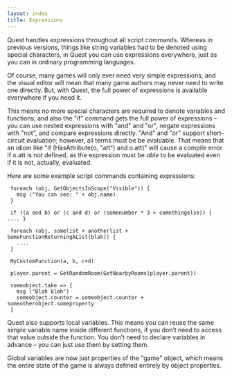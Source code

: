 ```yaml
---
layout: index
title: Expressions
---
```


Quest handles expressions throughout all script commands. Whereas in previous versions, things like string variables had to be denoted using special characters, in Quest you can use expressions everywhere, just as you can in ordinary programming languages.

Of course, many games will only ever need very simple expressions, and the visual editor will mean that many game authors may never need to write one directly. But, with Quest, the full power of expressions is available everywhere if you need it.

This means no more special characters are required to denote variables and functions, and also the "if" command gets the full power of expressions – you can use nested expressions with "and" and "or", negate expressions with "not", and compare expressions directly. "And" and "or" support short-circuit evaluation; however, all terms must be be evaluable. That means that an idiom like "if (HasAttribute(o, "att") and o.att)" will cause a compile error if o.att is not defined, as the expression must be *able* to be evaluated even if it is not, actually, evaluated.

Here are some example script commands containing expressions:

     foreach (obj, GetObjectsInScope("Visible")) {
       msg ("You can see: " + obj.name)
     }
     
     if ((a and b) or (c and d) or (somenumber * 3 > somethingelse)) { .... }
     
     foreach (obj, somelist + anotherlist + SomeFunctionReturningAList(blah)) {
       ....
     }
     
     MyCustomFunction(a, b, c+d)
     
     player.parent = GetRandomRoom(GetNearbyRooms(player.parent))
     
     someobject.take => {
       msg ("Blah blah")
       someobject.counter = someobject.counter + someotherobject.someproperty
     }
     

Quest also supports local variables. This means you can reuse the same simple variable name inside different functions, if you don’t need to access that value outside the function. You don’t need to declare variables in advance – you can just use them by setting them.

Global variables are now just properties of the "game" object, which means the entire state of the game is always defined entirely by object properties.
